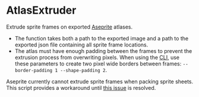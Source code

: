 # AtlasExtruder
Extrude sprite frames on exported [Aseprite](https://github.com/aseprite/aseprite) atlases.

* The function takes both a path to the exported image and a path to the exported json file containing all sprite frame locations.
* The atlas must have enough padding between the frames to prevent the extrusion process from overwriting pixels. When using the [CLI](https://www.aseprite.org/docs/cli/), use these parameters to create two pixel wide borders between frames: `--border-padding 1 --shape-padding 2`.

Aseprite currently cannot extrude sprite frames when packing sprite sheets. This script provides a workaround until [this issue](https://github.com/aseprite/aseprite/issues/2072) is resolved.
